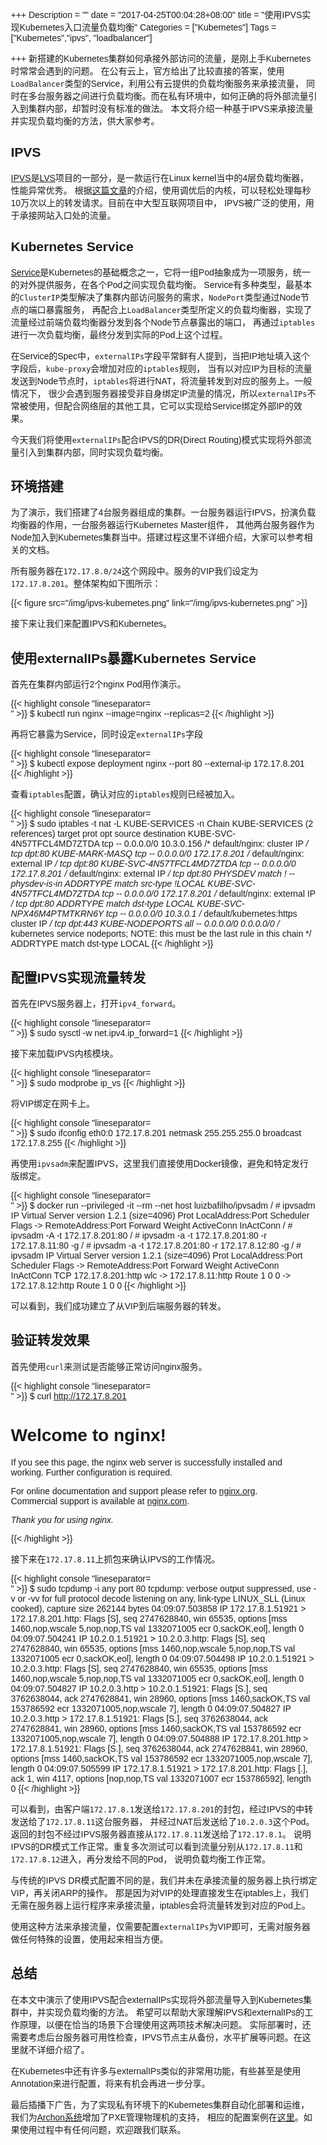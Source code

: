 +++
Description = ""
date = "2017-04-25T00:04:28+08:00"
title = "使用IPVS实现Kubernetes入口流量负载均衡"
Categories = ["Kubernetes"]
Tags = ["Kubernetes","ipvs", "loadbalancer"]

+++
新搭建的Kubernetes集群如何承接外部访问的流量，是刚上手Kubernetes时常常会遇到的问题。
在公有云上，官方给出了比较直接的答案，使用`LoadBalancer`类型的Service，利用公有云提供的负载均衡服务来承接流量，
同时在多台服务器之间进行负载均衡。而在私有环境中，如何正确的将外部流量引入到集群内部，却暂时没有标准的做法。
本文将介绍一种基于IPVS来承接流量并实现负载均衡的方法，供大家参考。

## IPVS

[IPVS]是[LVS]项目的一部分，是一款运行在Linux kernel当中的4层负载均衡器，性能异常优秀。
根据[这篇文章][ipvs-performance]的介绍，使用调优后的内核，可以轻松处理每秒10万次以上的转发请求。目前在中大型互联网项目中，
IPVS被广泛的使用，用于承接网站入口处的流量。

## Kubernetes Service

[Service][kubernetes-service]是Kubernetes的基础概念之一，它将一组Pod抽象成为一项服务，统一的对外提供服务，在各个Pod之间实现负载均衡。
Service有多种类型，最基本的`ClusterIP`类型解决了集群内部访问服务的需求，`NodePort`类型通过Node节点的端口暴露服务，
再配合上`LoadBalancer`类型所定义的负载均衡器，实现了流量经过前端负载均衡器分发到各个Node节点暴露出的端口，
再通过`iptables`进行一次负载均衡，最终分发到实际的Pod上这个过程。

在Service的Spec中，`externalIPs`字段平常鲜有人提到，当把IP地址填入这个字段后，`kube-proxy`会增加对应的`iptables`规则，
当有以对应IP为目标的流量发送到Node节点时，`iptables`将进行NAT，将流量转发到对应的服务上。一般情况下，
很少会遇到服务器接受非自身绑定IP流量的情况，所以`externalIPs`不常被使用，但配合网络层的其他工具，它可以实现给Service绑定外部IP的效果。

今天我们将使用`externalIPs`配合IPVS的DR(Direct Routing)模式实现将外部流量引入到集群内部，同时实现负载均衡。

## 环境搭建

为了演示，我们搭建了4台服务器组成的集群。一台服务器运行IPVS，扮演负载均衡器的作用，一台服务器运行Kubernetes Master组件，
其他两台服务器作为Node加入到Kubernetes集群当中。搭建过程这里不详细介绍，大家可以参考相关的文档。

所有服务器在`172.17.8.0/24`这个网段中。服务的VIP我们设定为`172.17.8.201`。整体架构如下图所示：

{{< figure src="/img/ipvs-kubernetes.png" link="/img/ipvs-kubernetes.png" >}}

接下来让我们来配置IPVS和Kubernetes。

## 使用externalIPs暴露Kubernetes Service

首先在集群内部运行2个nginx Pod用作演示。

{{< highlight console "lineseparator=<br>" >}}
$ kubectl run nginx --image=nginx --replicas=2
{{< /highlight >}}

再将它暴露为Service，同时设定`externalIPs`字段

{{< highlight console "lineseparator=<br>" >}}
$ kubectl expose deployment nginx --port 80 --external-ip 172.17.8.201
{{< /highlight >}}

查看`iptables`配置，确认对应的`iptables`规则已经被加入。

{{< highlight console "lineseparator=<br>" >}}
$ sudo iptables -t nat -L KUBE-SERVICES -n
Chain KUBE-SERVICES (2 references)
target     prot opt source               destination
KUBE-SVC-4N57TFCL4MD7ZTDA  tcp  --  0.0.0.0/0            10.3.0.156           /* default/nginx: cluster IP */ tcp dpt:80
KUBE-MARK-MASQ  tcp  --  0.0.0.0/0            172.17.8.201         /* default/nginx: external IP */ tcp dpt:80
KUBE-SVC-4N57TFCL4MD7ZTDA  tcp  --  0.0.0.0/0            172.17.8.201         /* default/nginx: external IP */ tcp dpt:80 PHYSDEV match ! --physdev-is-in ADDRTYPE match src-type !LOCAL
KUBE-SVC-4N57TFCL4MD7ZTDA  tcp  --  0.0.0.0/0            172.17.8.201         /* default/nginx: external IP */ tcp dpt:80 ADDRTYPE match dst-type LOCAL
KUBE-SVC-NPX46M4PTMTKRN6Y  tcp  --  0.0.0.0/0            10.3.0.1             /* default/kubernetes:https cluster IP */ tcp dpt:443
KUBE-NODEPORTS  all  --  0.0.0.0/0            0.0.0.0/0            /* kubernetes service nodeports; NOTE: this must be the last rule in this chain */ ADDRTYPE match dst-type LOCAL
{{< /highlight >}}

## 配置IPVS实现流量转发

首先在IPVS服务器上，打开`ipv4_forward`。

{{< highlight console "lineseparator=<br>" >}}
$ sudo sysctl -w net.ipv4.ip_forward=1
{{< /highlight >}}

接下来加载IPVS内核模块。

{{< highlight console "lineseparator=<br>" >}}
$ sudo modprobe ip_vs
{{< /highlight >}}

将VIP绑定在网卡上。

{{< highlight console "lineseparator=<br>" >}}
$ sudo ifconfig eth0:0 172.17.8.201 netmask 255.255.255.0 broadcast 172.17.8.255
{{< /highlight >}}

再使用`ipvsadm`来配置IPVS，这里我们直接使用Docker镜像，避免和特定发行版绑定。

{{< highlight console "lineseparator=<br>" >}}
$ docker run --privileged -it --rm --net host luizbafilho/ipvsadm
/ # ipvsadm
IP Virtual Server version 1.2.1 (size=4096)
Prot LocalAddress:Port Scheduler Flags
  -> RemoteAddress:Port           Forward Weight ActiveConn InActConn
/ # ipvsadm -A -t 172.17.8.201:80
/ # ipvsadm -a -t 172.17.8.201:80 -r 172.17.8.11:80 -g
/ # ipvsadm -a -t 172.17.8.201:80 -r 172.17.8.12:80 -g
/ # ipvsadm
IP Virtual Server version 1.2.1 (size=4096)
Prot LocalAddress:Port Scheduler Flags
  -> RemoteAddress:Port           Forward Weight ActiveConn InActConn
TCP  172.17.8.201:http wlc
  -> 172.17.8.11:http             Route   1      0          0
  -> 172.17.8.12:http             Route   1      0          0
{{< /highlight >}}

可以看到，我们成功建立了从VIP到后端服务器的转发。

## 验证转发效果

首先使用`curl`来测试是否能够正常访问nginx服务。

{{< highlight console "lineseparator=<br>" >}}
$ curl http://172.17.8.201
<!DOCTYPE html>
<html>
<head>
<title>Welcome to nginx!</title>
<style>
    body {
        width: 35em;
        margin: 0 auto;
        font-family: Tahoma, Verdana, Arial, sans-serif;
    }
</style>
</head>
<body>
<h1>Welcome to nginx!</h1>
<p>If you see this page, the nginx web server is successfully installed and
working. Further configuration is required.</p>

<p>For online documentation and support please refer to
<a href="http://nginx.org/">nginx.org</a>.<br/>
Commercial support is available at
<a href="http://nginx.com/">nginx.com</a>.</p>

<p><em>Thank you for using nginx.</em></p>
</body>
</html>
{{< /highlight >}}

接下来在`172.17.8.11`上抓包来确认IPVS的工作情况。

{{< highlight console "lineseparator=<br>" >}}
$ sudo tcpdump -i any port 80
tcpdump: verbose output suppressed, use -v or -vv for full protocol decode
listening on any, link-type LINUX_SLL (Linux cooked), capture size 262144 bytes
04:09:07.503858 IP 172.17.8.1.51921 > 172.17.8.201.http: Flags [S], seq 2747628840, win 65535, options [mss 1460,nop,wscale 5,nop,nop,TS val 1332071005 ecr 0,sackOK,eol], length 0
04:09:07.504241 IP 10.2.0.1.51921 > 10.2.0.3.http: Flags [S], seq 2747628840, win 65535, options [mss 1460,nop,wscale 5,nop,nop,TS val 1332071005 ecr 0,sackOK,eol], length 0
04:09:07.504498 IP 10.2.0.1.51921 > 10.2.0.3.http: Flags [S], seq 2747628840, win 65535, options [mss 1460,nop,wscale 5,nop,nop,TS val 1332071005 ecr 0,sackOK,eol], length 0
04:09:07.504827 IP 10.2.0.3.http > 10.2.0.1.51921: Flags [S.], seq 3762638044, ack 2747628841, win 28960, options [mss 1460,sackOK,TS val 153786592 ecr 1332071005,nop,wscale 7], length 0
04:09:07.504827 IP 10.2.0.3.http > 172.17.8.1.51921: Flags [S.], seq 3762638044, ack 2747628841, win 28960, options [mss 1460,sackOK,TS val 153786592 ecr 1332071005,nop,wscale 7], length 0
04:09:07.504888 IP 172.17.8.201.http > 172.17.8.1.51921: Flags [S.], seq 3762638044, ack 2747628841, win 28960, options [mss 1460,sackOK,TS val 153786592 ecr 1332071005,nop,wscale 7], length 0
04:09:07.505599 IP 172.17.8.1.51921 > 172.17.8.201.http: Flags [.], ack 1, win 4117, options [nop,nop,TS val 1332071007 ecr 153786592], length 0
{{< /highlight >}}

可以看到，由客户端`172.17.8.1`发送给`172.17.8.201`的封包，经过IPVS的中转发送给了`172.17.8.11`这台服务器，
并经过NAT后发送给了`10.2.0.3`这个Pod。返回的封包不经过IPVS服务器直接从`172.17.8.11`发送给了`172.17.8.1`。
说明IPVS的DR模式工作正常。重复多次测试可以看到流量分别从`172.17.8.11`和`172.17.8.12`进入，再分发给不同的Pod，
说明负载均衡工作正常。

与传统的IPVS DR模式配置不同的是，我们并未在承接流量的服务器上执行绑定VIP，再关闭ARP的操作。
那是因为对VIP的处理直接发生在iptables上，我们无需在服务器上运行程序来承接流量，iptables会将流量转发到对应的Pod上。

使用这种方法来承接流量，仅需要配置`externalIPs`为VIP即可，无需对服务器做任何特殊的设置，使用起来相当方便。

## 总结

在本文中演示了使用IPVS配合externalIPs实现将外部流量导入到Kubernetes集群中，并实现负载均衡的方法。
希望可以帮助大家理解IPVS和externalIPs的工作原理，以便在恰当的场景下合理使用这两项技术解决问题。
实际部署时，还需要考虑后台服务器可用性检查，IPVS节点主从备份，水平扩展等问题。在这里就不详细介绍了。

在Kubernetes中还有许多与externalIPs类似的非常用功能，有些甚至是使用Annotation来进行配置，将来有机会再进一步分享。

最后插播下广告，为了实现私有环境下的Kubernetes集群自动化部署和运维，我们为[Archon系统][archon]增加了PXE管理物理机的支持，
相应的配置案例在[这里][matchbox-example]。如果使用过程中有任何问题，欢迎跟我们联系。

[IPVS]: http://www.linuxvirtualserver.org/software/ipvs.html
[LVS]: http://www.linuxvirtualserver.org
[kubernetes-service]: https://kubernetes.io/docs/concepts/services-networking/service/
[ipvs-performance]: https://www.lvtao.net/server/taobao-linux-kernel.html
[archon]: https://github.com/kubeup/archon
[matchbox-example]: https://github.com/kubeup/archon/tree/master/example/k8s-matchbox
